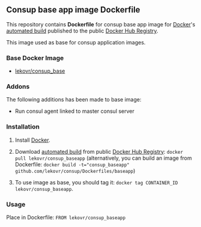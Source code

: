 ## Consup base app image Dockerfile

This repository contains **Dockerfile** for consup base app image
for [Docker](https://www.docker.com/)'s [automated build](https://registry.hub.docker.com/u/lekovr/consup_baseapp/) 
published to the public [Docker Hub Registry](https://registry.hub.docker.com/).

This image used as base for consup application images.

### Base Docker Image

* [lekovr/consup_base](https://registry.hub.docker.com/u/lekovr/consup_base/)

### Addons

The following additions has been made to base image:

* Run consul agent linked to master consul server

### Installation

1. Install [Docker](https://www.docker.com/).

2. Download [automated build](https://registry.hub.docker.com/u/lekovr/consup_baseapp/) from public
 [Docker Hub Registry](https://registry.hub.docker.com/): `docker pull lekovr/consup_baseapp`
   (alternatively, you can build an image from Dockerfile: `docker build -t="consup_baseapp" github.com/lekovr/consup/Dockerfiles/baseapp`)
3. To use image as base, you should tag it: `docker tag CONTAINER_ID lekovr/consup_baseapp`.

### Usage

Place in Dockerfile: `FROM lekovr/consup_baseapp`
